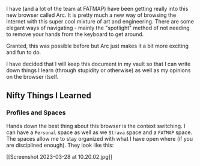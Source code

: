 I have (and a lot of the team at FATMAP) have been getting really into this new browser called Arc. It is pretty much a new way of browsing the internet with this super cool mixture of art and engineering. There are some elegant ways of navigating - mainly the "spotlight" method of not needing to remove your hands from the keyboard to get around. 

Granted, this was possible before but Arc just makes it a bit more exciting and fun to do. 

I have decided that I will keep this document in my vault so that I can write down things I learn (through stupidity or otherwise) as well as my opinions on the browser itself.

## Nifty Things I Learned
### Profiles and Spaces
Hands down the best thing about this browser is the context switching. I can have a `Personal` space as well as we `Strava` space and a `FATMAP` space. The spaces allow me to stay organized with what I have open where (if you are disciplined enough).  They look like this:

[[Screenshot 2023-03-28 at 10.20.02.jpg]]